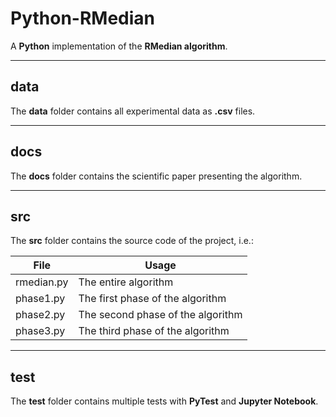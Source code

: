 # Python-RMedian
A **Python** implementation of the **RMedian algorithm**.

---

## data
The **data** folder contains all experimental data as **.csv** files.

---

## docs
The **docs** folder contains the scientific paper presenting the algorithm.

---

## src
The **src** folder contains the source code of the project, i.e.:

| File | Usage |
| ------ | ------ |
| rmedian.py | The entire algorithm |
| phase1.py | The first phase of the algorithm |
| phase2.py | The second phase of the algorithm |
| phase3.py | The third phase of the algorithm |

---

## test
The **test** folder contains multiple tests with **PyTest** and **Jupyter Notebook**.